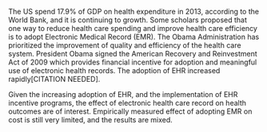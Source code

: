 The US spend 17.9% of GDP on health expenditure in 2013, according to the World Bank, and it is continuing to growth. Some scholars proposed that one way to reduce health care spending and improve health care efficiency is to adopt Electronic Medical Record (EMR). The Obama Administration has prioritized the improvement of quality and efficiency of the health care system. President Obama signed the American Recovery and Reinvestment Act of 2009 which provides financial incentive for adoption and meaningful use of electronic health records. The adoption of EHR increased rapidly[CITATION NEEDED].

Given the increasing adoption of EHR, and the implementation of EHR incentive programs, the effect of electronic health care record on health outcomes are of interest. Empirically measured effect of adopting EMR on cost is still very limited, and the results are mixed.
